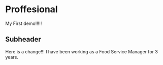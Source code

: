 # Proffesional

My First demo!!!!!

## Subheader

Here is a change!!!
I have been working as a Food Service Manager for 3 years.
